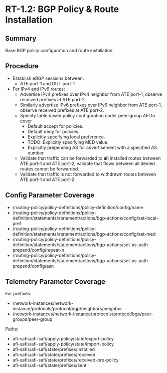 # RT-1.2: BGP Policy & Route Installation

## Summary

Base BGP policy configuration and route installation.

## Procedure

*   Establish eBGP sessions between:
    *   ATE port-1 and DUT port-1
*   For IPv4 and IPv6 routes:
    *   Advertise IPv4 prefixes over IPv4 neighbor from ATE port-1, observe received prefixes at ATE port-2.
    *   Similarly advertise IPv6 prefixes over IPv6 neighbor from ATE port-1, observe received prefixes at ATE port-2.
    *   Specify table based policy configuration under peer-group AFI to cover
        *   Default accept for policies.
        *   Default deny for policies.
        *   Explicitly specifying local preference.
        *   TODO: Explicitly specifying MED value.
        *   Explicitly prepending AS for advertisement with a specified AS
            number.
    *   Validate that traffic can be forwarded to **all** installed routes
        between ATE port-1 and ATE port-2, validate that flows between all
        denied routes cannot be forwarded.
    *   Validate that traffic is not forwarded to withdrawn routes between ATE
        port-1 and ATE port-2.

## Config Parameter Coverage

*   /routing-policy/policy-definitions/policy-definition/config/name
*   /routing-policy/policy-definitions/policy-definition/statements/statement/actions/bgp-actions/config/set-local-pref
*   /routing-policy/policy-definitions/policy-definition/statements/statement/actions/bgp-actions/config/set-med
*   /routing-policy/policy-definitions/policy-definition/statements/statement/actions/bgp-actions/set-as-path-prepend/config/repeat-n
*   /routing-policy/policy-definitions/policy-definition/statements/statement/actions/bgp-actions/set-as-path-prepend/config/asn

## Telemetry Parameter Coverage

For prefixes:

*   /network-instances/network-instance/protocols/protocol/bgp/neighbors/neighbor
*   /network-instances/network-instance/protocols/protocol/bgp/peer-groups/peer-group

Paths:

*   afi-safis/afi-safi/apply-policy/state/export-policy
*   afi-safis/afi-safi/apply-policy/state/import-policy
*   afi-safis/afi-safi/state/prefixes/installed
*   afi-safis/afi-safi/state/prefixes/received
*   afi-safis/afi-safi/state/prefixes/received-pre-policy
*   afi-safis/afi-safi/state/prefixes/sent
